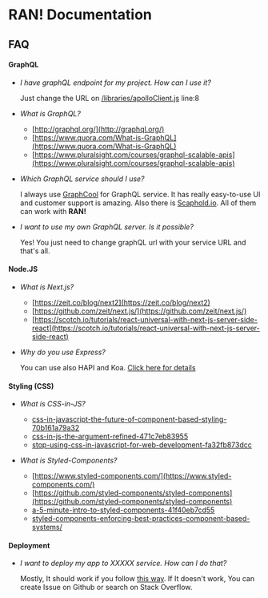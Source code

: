 # RAN! Documentation

## FAQ

#### GraphQL

- _I have graphQL endpoint for my project. How can I use it?_

  Just change the URL on [/libraries/apolloClient.js]([/libraries/apolloClient.js) line:8

- _What is GraphQL?_

  - [http://graphql.org/](http://graphql.org/)
  - [https://www.quora.com/What-is-GraphQL](https://www.quora.com/What-is-GraphQL)
  - [https://www.pluralsight.com/courses/graphql-scalable-apis](https://www.pluralsight.com/courses/graphql-scalable-apis)

- _Which GraphQL service should I use?_

  I always use [GraphCool](https://www.graph.cool) for GraphQL service. It has really easy-to-use UI and customer support is amazing. Also there is [Scaphold.io](https://scaphold.io). All of them can work with **RAN!**

- _I want to use my own GraphQL server. Is it possible?_

  Yes! You just need to change graphQL url with your service URL and that's all.

#### Node.JS

- _What is Next.js?_

  - [https://zeit.co/blog/next2](https://zeit.co/blog/next2)
  - [https://github.com/zeit/next.js/](https://github.com/zeit/next.js/)
  - [https://scotch.io/tutorials/react-universal-with-next-js-server-side-react](https://scotch.io/tutorials/react-universal-with-next-js-server-side-react)

- _Why do you use Express?_

  You can use also HAPI and Koa. [Click here for details](https://github.com/zeit/next.js/#custom-server-and-routing)

#### Styling (CSS)

- _What is CSS-in-JS?_

  - [css-in-javascript-the-future-of-component-based-styling-70b161a79a32](https://medium.freecodecamp.com/css-in-javascript-the-future-of-component-based-styling-70b161a79a32)
  - [css-in-js-the-argument-refined-471c7eb83955](https://medium.com/@steida/css-in-js-the-argument-refined-471c7eb83955)
  - [stop-using-css-in-javascript-for-web-development-fa32fb873dcc](https://medium.com/@gajus/stop-using-css-in-javascript-for-web-development-fa32fb873dcc)

- _What is Styled-Components?_

  - [https://www.styled-components.com/](https://www.styled-components.com/)
  - [https://github.com/styled-components/styled-components](https://github.com/styled-components/styled-components)
  - [a-5-minute-intro-to-styled-components-41f40eb7cd55](https://medium.freecodecamp.com/a-5-minute-intro-to-styled-components-41f40eb7cd55)
  - [styled-components-enforcing-best-practices-component-based-systems/](https://www.smashingmagazine.com/2017/01/styled-components-enforcing-best-practices-component-based-systems/)

#### Deployment

- _I want to deploy my app to XXXXX service. How can I do that?_

  Mostly, It should work if you follow [this way](/docs/Deployment/digital-ocean.md). If It doesn't work, You can create Issue on Github or search on Stack Overflow.
